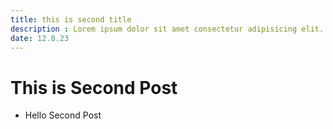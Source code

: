 ```yaml
---
title: this is second title
description : Lorem ipsum dolor sit amet consectetur adipisicing elit. Possimus dolorum perspiciatis delectus, totam doloribus nostrum?
date: 12.8.23
---
```


# This is Second Post
- Hello Second Post